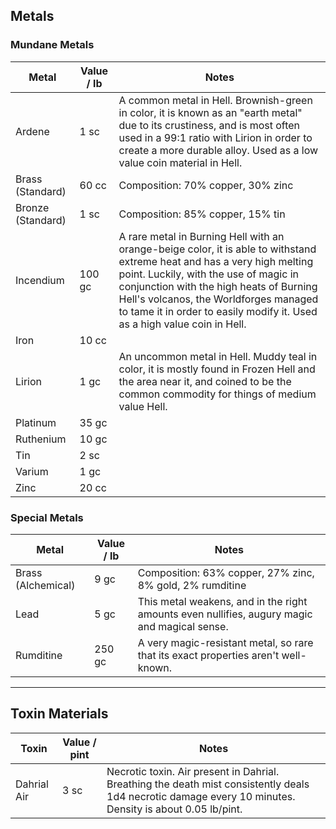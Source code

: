 ## Metals
 
### Mundane Metals
 
| **Metal**         | **Value / lb** | **Notes**                                                                                                                                                                                                                                                                                                                          |
| ----------------- | -------------- | ---------------------------------------------------------------------------------------------------------------------------------------------------------------------------------------------------------------------------------------------------------------------------------------------------------------------------------- |
| Ardene            | 1 sc           | A common metal in Hell. Brownish-green in color, it is known as an "earth metal" due to its crustiness, and is most often used in a 99:1 ratio with Lirion in order to create a more durable alloy. Used as a low value coin material in Hell.                                                                                     |
| Brass (Standard)  | 60 cc          | Composition: 70% copper, 30% zinc                                                                                                                                                                                                                                                                                                  |
| Bronze (Standard) | 1 sc           | Composition: 85% copper, 15% tin                                                                                                                                                                                                                                                                                                   |
| Incendium         | 100 gc         | A rare metal in Burning Hell with an orange-beige color, it is able to withstand extreme heat and has a very high melting point. Luckily, with the use of magic in conjunction with the high heats of Burning Hell's volcanos, the Worldforges managed to tame it in order to easily modify it. Used as a high value coin in Hell. |
| Iron              | 10 cc          |                                                                                                                                                                                                                                                                                                                                    |
| Lirion            | 1 gc           | An uncommon metal in Hell. Muddy teal in color, it is mostly found in Frozen Hell and the area near it, and coined to be the common commodity for things of medium value Hell.                                                                                                                                                     |
| Platinum          | 35 gc          |                                                                                                                                                                                                                                                                                                                                    |
| Ruthenium         | 10 gc          |                                                                                                                                                                                                                                                                                                                                    |
| Tin               | 2 sc           |                                                                                                                                                                                                                                                                                                                                    |
| Varium            | 1 gc           |                                                                                                                                                                                                                                                                                                                                    |
| Zinc              | 20 cc          |                                                                                                                                                                                                                                                                                                                                    |
### Special Metals
 
| **Metal**          | **Value / lb** | **Notes**                                                                                    |
| ------------------ | -------------- | -------------------------------------------------------------------------------------------- |
| Brass (Alchemical) | 9 gc           | Composition: 63% copper, 27% zinc, 8% gold, 2% rumditine                                     |
| Lead               | 5 gc           | This metal weakens, and in the right amounts even nullifies, augury magic and magical sense. |
| Rumditine          | 250 gc         | A very magic-resistant metal, so rare that its exact properties aren't well-known.           |
- - -
## Toxin Materials
 
| **Toxin**   | **Value / pint** | **Notes**                                                                                                                                                |
| ----------- | ---------------- | -------------------------------------------------------------------------------------------------------------------------------------------------------- |
| Dahrial Air | 3 sc             | Necrotic toxin. Air present in Dahrial. Breathing the death mist consistently deals 1d4 necrotic damage every 10 minutes. Density is about 0.05 lb/pint. |